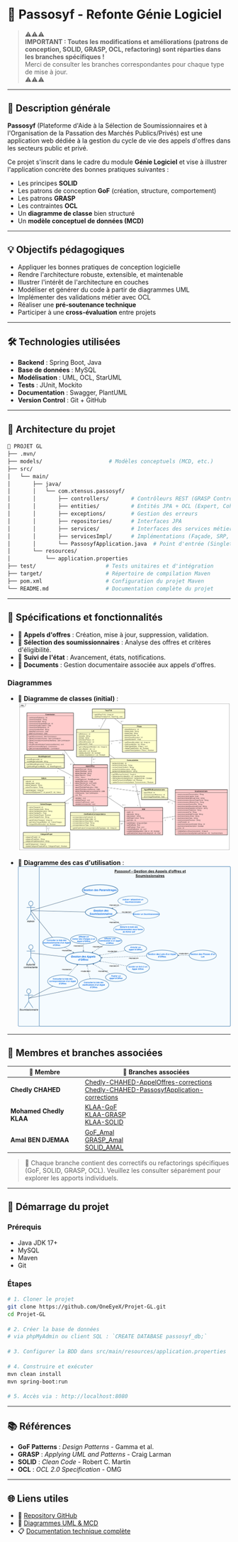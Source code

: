 # 📘 Passosyf - Refonte Génie Logiciel

> ⚠️⚠️⚠️  
> **IMPORTANT : Toutes les modifications et améliorations (patrons de conception, SOLID, GRASP, OCL, refactoring) sont réparties dans les branches spécifiques !**  
> Merci de consulter les branches correspondantes pour chaque type de mise à jour.  
> ⚠️⚠️⚠️

---

## 🔎 Description générale

**Passosyf** (Plateforme d'Aide à la Sélection de Soumissionnaires et à l'Organisation de la Passation des Marchés Publics/Privés) est une application web dédiée à la gestion du cycle de vie des appels d'offres dans les secteurs public et privé.

Ce projet s'inscrit dans le cadre du module **Génie Logiciel** et vise à illustrer l'application concrète des bonnes pratiques suivantes :

- Les principes **SOLID**
- Les patrons de conception **GoF** (création, structure, comportement)
- Les patrons **GRASP**
- Les contraintes **OCL**
- Un **diagramme de classe** bien structuré
- Un **modèle conceptuel de données (MCD)**

---

## 💡 Objectifs pédagogiques

- Appliquer les bonnes pratiques de conception logicielle
- Rendre l'architecture robuste, extensible, et maintenable
- Illustrer l'intérêt de l'architecture en couches
- Modéliser et générer du code à partir de diagrammes UML
- Implémenter des validations métier avec OCL
- Réaliser une **pré-soutenance technique**
- Participer à une **cross-évaluation** entre projets

---

## 🛠️ Technologies utilisées

- **Backend** : Spring Boot, Java
- **Base de données** : MySQL
- **Modélisation** : UML, OCL, StarUML
- **Tests** : JUnit, Mockito
- **Documentation** : Swagger, PlantUML
- **Version Control** : Git + GitHub

---

## 📂 Architecture du projet

```bash
📁 PROJET GL
├── .mvn/
├── models/                     # Modèles conceptuels (MCD, etc.)
├── src/
│   └── main/
│       ├── java/
│       │   └── com.xtensus.passosyf/
│       │       ├── controllers/       # Contrôleurs REST (GRASP Controller)
│       │       ├── entities/          # Entités JPA + OCL (Expert, Cohésion forte)
│       │       ├── exceptions/        # Gestion des erreurs
│       │       ├── repositories/      # Interfaces JPA
│       │       ├── services/          # Interfaces des services métiers
│       │       ├── servicesImpl/      # Implémentations (Façade, SRP, DIP)
│       │       └── PassosyfApplication.java  # Point d'entrée (Singleton, Façade)
│       └── resources/
│           └── application.properties
├── test/                      # Tests unitaires et d'intégration
├── target/                    # Répertoire de compilation Maven
├── pom.xml                    # Configuration du projet Maven
└── README.md                  # Documentation complète du projet
```

---

## 📝 Spécifications et fonctionnalités

- 🔹 **Appels d'offres** : Création, mise à jour, suppression, validation.
- 🔹 **Sélection des soumissionnaires** : Analyse des offres et critères d'éligibilité.
- 🔹 **Suivi de l'état** : Avancement, états, notifications.
- 🔹 **Documents** : Gestion documentaire associée aux appels d'offres.

### Diagrammes

- 📘 **Diagramme de classes (initial)** :  
  ![Diagramme de classe initial](models/classDiag.png)

- 🎯 **Diagramme des cas d'utilisation** :  
  ![Diagramme des cas d'utilisation](models/useCase.png)

---

## 👥 Membres et branches associées

| 👤 Membre                | 🌿 Branches associées |
|-------------------------|----------------------|
| **Chedly CHAHED**       | [Chedly-CHAHED-AppelOffres-corrections](https://github.com/OneEyeX/Projet-GL/tree/Chedly-CHAHED-AppelOffres-corrections)<br>[Chedly-CHAHED-PassosyfApplication-corrections](https://github.com/OneEyeX/Projet-GL/tree/Chedly-CHAHED-PassosyfApplication-corrections) |
| **Mohamed Chedly KLAA** | [KLAA-GoF](https://github.com/OneEyeX/Projet-GL/tree/KLAA-GoF)<br>[KLAA-GRASP](https://github.com/OneEyeX/Projet-GL/tree/KLAA-GRASP)<br>[KLAA-SOLID](https://github.com/OneEyeX/Projet-GL/tree/KLAA-SOLID) |
| **Amal BEN DJEMAA**     | [GoF_Amal](https://github.com/OneEyeX/Projet-GL/tree/GoF_Amal)<br>[GRASP_Amal](https://github.com/OneEyeX/Projet-GL/tree/GRASP_Amal)<br>[SOLID_AMAL](https://github.com/OneEyeX/Projet-GL/tree/SOLID_AMAL) |

> 🔁 Chaque branche contient des correctifs ou refactorings spécifiques (GoF, SOLID, GRASP, OCL). Veuillez les consulter séparément pour explorer les apports individuels.

---

## 🔧 Démarrage du projet

### Prérequis

- Java JDK 17+
- MySQL
- Maven
- Git

### Étapes

```bash
# 1. Cloner le projet
git clone https://github.com/OneEyeX/Projet-GL.git
cd Projet-GL

# 2. Créer la base de données
# via phpMyAdmin ou client SQL : `CREATE DATABASE passosyf_db;`

# 3. Configurer la BDD dans src/main/resources/application.properties

# 4. Construire et exécuter
mvn clean install
mvn spring-boot:run

# 5. Accès via : http://localhost:8080
```

---

## 📚 Références

- **GoF Patterns** : *Design Patterns* - Gamma et al.
- **GRASP** : *Applying UML and Patterns* - Craig Larman
- **SOLID** : *Clean Code* - Robert C. Martin
- **OCL** : *OCL 2.0 Specification* - OMG

---

## 🌐 Liens utiles

- 📁 [Repository GitHub](https://github.com/OneEyeX/Projet-GL)
- 📸 [Diagrammes UML & MCD](./models)
- 📋 [Documentation technique complète](./)
